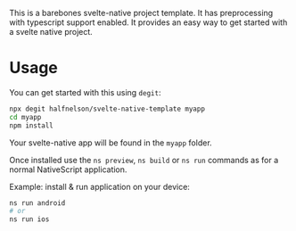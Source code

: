 This is a barebones svelte-native project template. It has preprocessing with typescript support enabled. It provides an easy way to get started with a svelte native project.

# Usage

You can get started with this using `degit`:

```bash
npx degit halfnelson/svelte-native-template myapp
cd myapp
npm install
```

Your svelte-native app will be found in the `myapp` folder.

Once installed use the `ns preview`, `ns build` or `ns run` commands as for a normal NativeScript application.

Example: install & run application on your device:

```bash
ns run android
# or
ns run ios
```